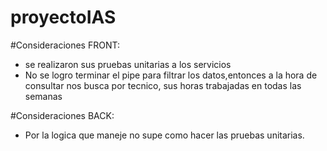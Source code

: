 # proyectoIAS

#Consideraciones FRONT:

* se realizaron sus pruebas unitarias a los servicios
* No se logro terminar el pipe para filtrar los datos,entonces a la hora de consultar nos busca por tecnico, sus horas trabajadas en todas las semanas

#Consideraciones BACK:

* Por la logica que maneje no supe como hacer las pruebas unitarias. 






